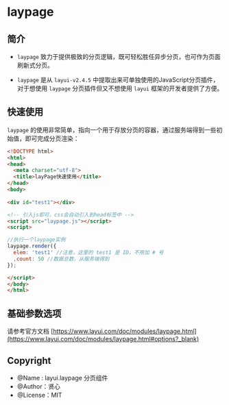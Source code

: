# laypage

## 简介

- `laypage` 致力于提供极致的分页逻辑，既可轻松胜任异步分页，也可作为页面刷新式分页。

- `laypage` 是从 `layui-v2.4.5` 中提取出来可单独使用的JavaScript分页插件，对于想使用 `laypage` 分页插件但又不想使用 `layui` 框架的开发者提供了方便。

## 快速使用

`laypage` 的使用非常简单，指向一个用于存放分页的容器，通过服务端得到一些初始值，即可完成分页渲染：

```html
<!DOCTYPE html>
<html>
<head>
  <meta charset="utf-8">
  <title>layPage快速使用</title>
</head>
<body>
 
<div id="test1"></div>

<!-- 引入js即可，css会自动引入到head标签中 -->
<script src="laypage.js"></script>
<script>

//执行一个laypage实例
laypage.render({
  elem: 'test1' //注意，这里的 test1 是 ID，不用加 # 号
  ,count: 50 //数据总数，从服务端得到
});

</script>
</body>
</html>
```

## 基础参数选项

请参考官方文档 [https://www.layui.com/doc/modules/laypage.html](https://www.layui.com/doc/modules/laypage.html#options?_blank)

## Copyright

- @Name : layui.laypage 分页组件
- @Author：贤心
- @License：MIT
